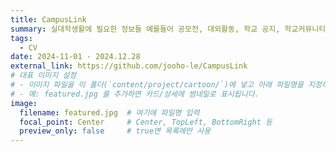 ```yaml
---
title: CampusLink
summary: 실대학생활에 필요한 정보들 예를들어 공모전, 대외활동, 학교 공지, 학교커뮤니티 등과 자주 사용하는 기능들 예를들어 ChatGPT, 파파고 등을 하나의 어플리케이션에서 모두 사용가능하고 확인 할 수 있도록 만든 모바일 앱 서비스입니다. 
tags:
  - CV
date: 2024-11-01 - 2024.12.28
external_link: https://github.com/jooho-le/CampusLink
# 대표 이미지 설정
# - 이미지 파일을 이 폴더(`content/project/cartoon/`)에 넣고 아래 파일명을 지정하세요.
# - 예: featured.jpg 를 추가하면 카드/상세에 썸네일로 표시됩니다.
image:
  filename: featured.jpg  # 여기에 파일명 입력
  focal_point: Center     # Center, TopLeft, BottomRight 등
  preview_only: false     # true면 목록에만 사용
---
```

